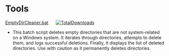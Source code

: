 # Tools
[EmptyDirCleaner.bat](https://github.com/Eyezuhk/Tools/releases/download/v1.0/EmptyDirCleaner.bat) &nbsp;&nbsp;&nbsp;&nbsp;&nbsp;[![TotalDownloads](https://img.shields.io/github/downloads/Eyezuhk/Tools/total.svg?color=brightgreen)](https://github.com/Eyezuhk/Tools/releases/download/v1.0/EmptyDirCleaner.bat)

- This batch script deletes empty directories that are not system-related on a Windows system. It iterates through directories, attempts to delete them, and logs successful deletions. Finally, it displays the list of deleted directories. Use with caution as it permanently deletes directories.
